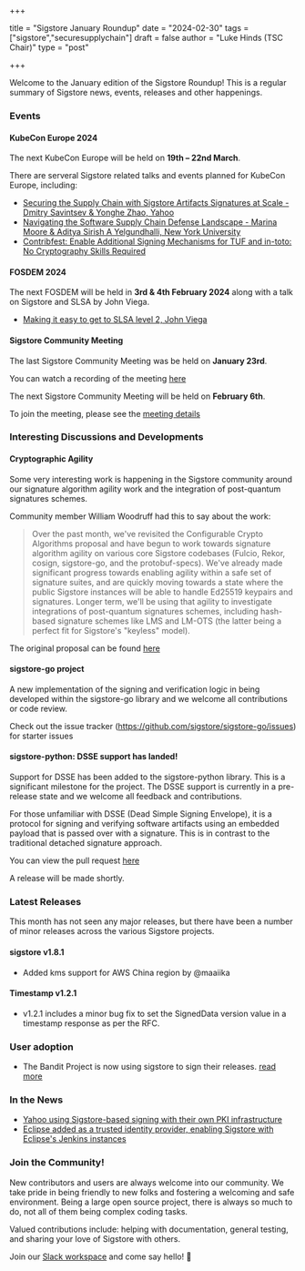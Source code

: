 +++

title = "Sigstore January Roundup"
date = "2024-02-30"
tags = ["sigstore","securesupplychain"]
draft = false
author = "Luke Hinds (TSC Chair)"
type = "post"

+++

Welcome to the January edition of the Sigstore Roundup! This is a regular summary of Sigstore news, events, releases and other happenings.

### Events

#### KubeCon Europe 2024

The next KubeCon Europe will be held on **19th – 22nd March**.

There are serveral Sigstore related talks and events planned for KubeCon Europe, including:

- [Securing the Supply Chain with Sigstore Artifacts Signatures at Scale - Dmitry Savintsev & Yonghe Zhao, Yahoo](https://kccnceu2024.sched.com/event/1YeNE)
- [Navigating the Software Supply Chain Defense Landscape - Marina Moore & Aditya Sirish A Yelgundhalli, New York University](https://kccnceu2024.sched.com/event/1YeO3/navigating-the-software-supply-chain-defense-landscape-marina-moore-aditya-sirish-a-yelgundhalli-new-york-university)
- [Contribfest: Enable Additional Signing Mechanisms for TUF and in-toto: No Cryptography Skills Required](https://kccnceu2024.sched.com/event/1YkRE/contribfest-enable-additional-signing-mechanisms-for-tuf-and-in-toto-no-cryptography-skills-required)

#### FOSDEM 2024

The next FOSDEM will be held in **3rd & 4th February 2024** along with a talk
on Sigstore and SLSA by John Viega.

- [Making it easy to get to SLSA level 2, John Viega](https://fosdem.org/2024/schedule/event/fosdem-2024-2877-making-it-easy-to-get-to-slsa-level-2/)

#### Sigstore Community Meeting

The last Sigstore Community Meeting was be held on **January 23rd**.

You can watch a recording of the meeting [here](https://www.youtube.com/watch?v=r4WQYk4KWqs)

The next Sigstore Community Meeting will be held on **February 6th**.

To join the meeting, please see the [meeting details](https://calendar.google.com/calendar/u/0/embed?src=fq4kgom2ce43hncnbcfja2ck20@group.calendar.google.com&ctz=America/New_York)

### Interesting Discussions and Developments

#### Cryptographic Agility

Some very interesting work is happening in the Sigstore community around our
signature algorithm agility work and the integration of post-quantum signatures
schemes.

Community member William Woodruff had this to say about the work:

> Over the past month, we've revisited the Configurable Crypto Algorithms proposal and have begun to work towards signature algorithm agility on various core Sigstore codebases (Fulcio, Rekor, cosign, sigstore-go, and the protobuf-specs). We've already made significant progress towards enabling agility within a safe set of signature suites, and are quickly moving towards a state where the public Sigstore instances will be able to handle Ed25519 keypairs and signatures. Longer term, we'll be using that agility to investigate integrations of post-quantum signatures schemes, including hash-based signature schemes like LMS and LM-OTS (the latter being a perfect fit for Sigstore's "keyless" model).

The original proposal can be found [here](https://docs.google.com/document/d/18vTKFvTQdRt3OGz6Qd1xf04o-hugRYSup-1EAOWn7MQ/edit#heading=h.op2lvfrgiugr)

#### sigstore-go project

A new implementation of the signing and verification logic in being developed
within the sigstore-go library and we welcome all contributions or code review.

Check out the issue tracker (https://github.com/sigstore/sigstore-go/issues) for
starter issues

#### sigstore-python: DSSE support has landed!

Support for DSSE has been added to the sigstore-python library. This is a
significant milestone for the project. The DSSE support is currently in a
pre-release state and we welcome all feedback and contributions.

For those unfamiliar with DSSE (Dead Simple Signing Envelope), it is a protocol
for signing and verifying software artifacts using an embedded payload that is
passed over with a signature. This is in contrast to the traditional detached
signature approach.

You can view the pull request [here](https://github.com/sigstore/sigstore-python/commit/bb9b1a0fc689f074a10e3f314dbf8a7486705f78)

A release will be made shortly.

### Latest Releases

This month has not seen any major releases, but there have been a number of
minor releases across the various Sigstore projects.

#### sigstore v1.8.1

- Added kms support for AWS China region by @maaiika

#### Timestamp v1.2.1

- v1.2.1 includes a minor bug fix to set the SignedData version value
in a timestamp response as per the RFC.

### User adoption

- The Bandit Project is now using sigstore to sign their releases. [read more](https://github.com/PyCQA/bandit?tab=readme-ov-file#container-images) 

### In the News

- [Yahoo using Sigstore-based signing with their own PKI infrastructure](https://www.yahooinc.com/paranoids/scaling-up-supply-chain-security-implementing-sigstore-for-seamless-container-image-signing)
 - [Eclipse added as a trusted identity provider, enabling Sigstore with Eclipse's Jenkins instances](https://blogs.eclipse.org/post/mika%C3%ABl-barbero/eclipse-foundation-embraces-sigstore)

### Join the Community!

New contributors and users are always welcome into our community. We take pride in being friendly to new folks and fostering a welcoming and safe environment. Being a large open source project, there is always so much to do, not all of them being complex coding tasks.

Valued contributions include: helping with documentation, general testing, and sharing your love of Sigstore with others.

Join our [Slack workspace](https://join.slack.com/t/sigstore/shared_invite/zt-mhs55zh0-XmY3bcfWn4XEyMqUUutbUQ) and come say hello! 👋